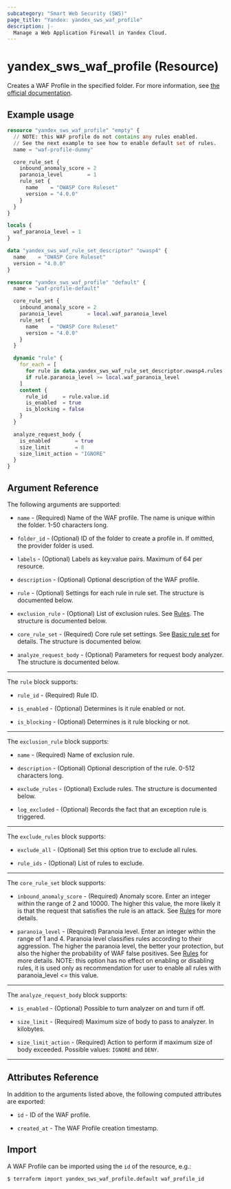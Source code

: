```yaml
---
subcategory: "Smart Web Security (SWS)"
page_title: "Yandex: yandex_sws_waf_profile"
description: |-
  Manage a Web Application Firewall in Yandex Cloud.
---
```


# yandex_sws_waf_profile (Resource)

Creates a WAF Profile in the specified folder. For more information, see [the official documentation](https://yandex.cloud/docs/smartwebsecurity/quickstart#waf).

## Example usage

```terraform
resource "yandex_sws_waf_profile" "empty" {
  // NOTE: this WAF profile do not contains any rules enabled.
  // See the next example to see how to enable default set of rules. 
  name = "waf-profile-dummy"

  core_rule_set {
    inbound_anomaly_score = 2
    paranoia_level        = 1
    rule_set {
      name    = "OWASP Core Ruleset"
      version = "4.0.0"
    }
  }
}
```

```terraform
locals {
  waf_paranoia_level = 1
}

data "yandex_sws_waf_rule_set_descriptor" "owasp4" {
  name    = "OWASP Core Ruleset"
  version = "4.0.0"
}

resource "yandex_sws_waf_profile" "default" {
  name = "waf-profile-default"

  core_rule_set {
    inbound_anomaly_score = 2
    paranoia_level        = local.waf_paranoia_level
    rule_set {
      name    = "OWASP Core Ruleset"
      version = "4.0.0"
    }
  }

  dynamic "rule" {
    for_each = [
      for rule in data.yandex_sws_waf_rule_set_descriptor.owasp4.rules : rule
      if rule.paranoia_level >= local.waf_paranoia_level
    ]
    content {
      rule_id     = rule.value.id
      is_enabled  = true
      is_blocking = false
    }
  }

  analyze_request_body {
    is_enabled        = true
    size_limit        = 8
    size_limit_action = "IGNORE"
  }
}
```

## Argument Reference

The following arguments are supported:

* `name` - (Required) Name of the WAF profile. The name is unique within the folder. 1-50 characters long.

* `folder_id` - (Optional) ID of the folder to create a profile in. If omitted, the provider folder is used.

* `labels` - (Optional) Labels as key:value pairs. Maximum of 64 per resource.

* `description` - (Optional) Optional description of the WAF profile.

* `rule` - (Optional) Settings for each rule in rule set. The structure is documented below.

* `exclusion_rule` - (Optional) List of exclusion rules. See [Rules](https://yandex.cloud/en/docs/smartwebsecurity/concepts/waf#exclusion-rules). The structure is documented below.

* `core_rule_set` - (Required) Core rule set settings. See [Basic rule set](https://yandex.cloud/en/docs/smartwebsecurity/concepts/waf#rules-set) for details. The structure is documented below.

* `analyze_request_body` - (Optional) Parameters for request body analyzer. The structure is documented below.

---

The `rule` block supports:

* `rule_id` - (Required) Rule ID.

* `is_enabled` - (Optional) Determines is it rule enabled or not.

* `is_blocking` - (Optional) Determines is it rule blocking or not.

---

The `exclusion_rule` block supports:

* `name` - (Required) Name of exclusion rule.

* `description` - (Optional) Optional description of the rule. 0-512 characters long.

* `exclude_rules` - (Optional) Exclude rules. The structure is documented below.

* `log_excluded` - (Optional) Records the fact that an exception rule is triggered.

---

The `exclude_rules` block supports:

* `exclude_all` - (Optional) Set this option true to exclude all rules.

* `rule_ids` - (Optional) List of rules to exclude.

---

The `core_rule_set` block supports:

* `inbound_anomaly_score` - (Required) Anomaly score. Enter an integer within the range of 2 and 10000. The higher this value, the more likely it is that the request that satisfies the rule is an attack. See [Rules](https://yandex.cloud/en/docs/smartwebsecurity/concepts/waf#anomaly) for more details.

* `paranoia_level` - (Required) Paranoia level. Enter an integer within the range of 1 and 4. Paranoia level classifies rules according to their aggression. The higher the paranoia level, the better your protection, but also the higher the probability of WAF false positives. See [Rules](https://yandex.cloud/en/docs/smartwebsecurity/concepts/waf#paranoia) for more details. NOTE: this option has no effect on enabling or disabling rules, it is used only as recommendation for user to enable all rules with paranoia_level <= this value.

---

The `analyze_request_body` block supports:

* `is_enabled` - (Optional) Possible to turn analyzer on and turn if off.

* `size_limit` - (Required) Maximum size of body to pass to analyzer. In kilobytes.

* `size_limit_action` - (Required) Action to perform if maximum size of body exceeded. Possible values: `IGNORE` and `DENY`.

---

## Attributes Reference

In addition to the arguments listed above, the following computed attributes are exported:

* `id` - ID of the WAF profile.

* `created_at` - The WAF Profile creation timestamp.

## Import

A WAF Profile can be imported using the `id` of the resource, e.g.:

```
$ terraform import yandex_sws_waf_profile.default waf_profile_id
```
